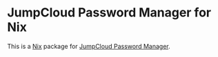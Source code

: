 # JumpCloud Password Manager for Nix

This is a [Nix][1] package for [JumpCloud Password Manager][2].

[1]: https://nixos.org/
[2]: https://jumpcloud.com/platform/password-manager
